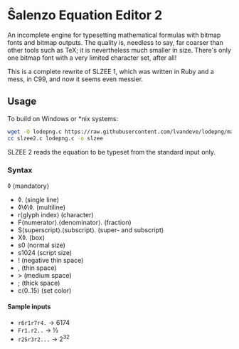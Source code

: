 Ŝalenzo Equation Editor 2
=========================

An incomplete engine for typesetting mathematical formulas with bitmap fonts and bitmap outputs. The quality is, needless to say, far coarser than other tools such as TeX; it is nevertheless much smaller in size. There's only one bitmap font with a very limited character set, after all!

This is a complete rewrite of SLZEE 1, which was written in Ruby and a mess, in C99, and now it seems even messier.

Usage
-----

To build on Windows or \*nix systems:

```bash
wget -O lodepng.c https://raw.githubusercontent.com/lvandeve/lodepng/master/lodepng.cpp
cc slzee2.c lodepng.c -o slzee
```

SLZEE 2 reads the equation to be typeset from the standard input only.

### Syntax ###

◊ ⟨mandatory⟩

- ◊. (single line)
- ◊\◊\◊. (multiline)
- r⟨glyph index⟩ (character)
- F⟨numerator⟩.⟨denominator⟩. (fraction)
- S⟨superscript⟩.⟨subscript⟩. (super- and subscript)
- X◊. (box)
- s0 (normal size)
- s1024 (script size)
- ! (negative thin space)
- , (thin space)
- \> (medium space)
- ; (thick space)
- c⟨0..15⟩ (set color)

#### Sample inputs ####

- `r6r1r7r4.` → 6174
- `Fr1.r2..` → ½
- `r2Sr3r2...` → 2<sup>32</sup>
